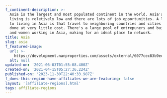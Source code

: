 ```yaml
---
f_continent-description: >-
  Asia is the largest and most populated continent in the world. Asia's cost of
  living is reletively low and there are lots of job opportunities. A large draw
  to living in Asia is that travel to neighboring countries and cities can be
  done at very little cost. There's a large pool of entrepuners and buissnes men
  and women working in Asia, making for an ideal place to network.
title: Asia
slug: asia
f_featured-image:
  url: >-
    https://development.nanproperties.com/assets/external/6077cec83b9ec967bb51d0dd_602f64f266962content_global-properties-asia.jpeg
  alt: null
updated-on: '2021-06-03T01:55:08.400Z'
created-on: '2021-04-15T05:27:36.224Z'
published-on: '2023-11-30T22:40:33.987Z'
f_does-this-region-have-affiliates-we-are-featuring: false
layout: '[affiliate-regions].html'
tags: affiliate-regions
---
```




